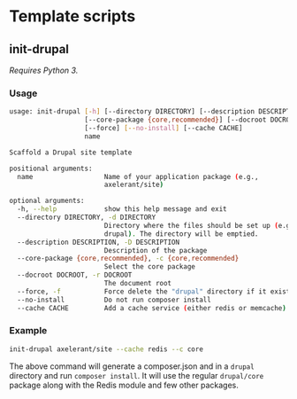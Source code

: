 # Template scripts

## init-drupal

*Requires Python 3.*

### Usage

```bash
usage: init-drupal [-h] [--directory DIRECTORY] [--description DESCRIPTION]
                   [--core-package {core,recommended}] [--docroot DOCROOT]
                   [--force] [--no-install] [--cache CACHE]
                   name

Scaffold a Drupal site template

positional arguments:
  name                  Name of your application package (e.g.,
                        axelerant/site)

optional arguments:
  -h, --help            show this help message and exit
  --directory DIRECTORY, -d DIRECTORY
                        Directory where the files should be set up (e.g.,
                        drupal). The directory will be emptied.
  --description DESCRIPTION, -D DESCRIPTION
                        Description of the package
  --core-package {core,recommended}, -c {core,recommended}
                        Select the core package
  --docroot DOCROOT, -r DOCROOT
                        The document root
  --force, -f           Force delete the "drupal" directory if it exists
  --no-install          Do not run composer install
  --cache CACHE         Add a cache service (either redis or memcache)
  ```

### Example

```bash
init-drupal axelerant/site --cache redis --c core
```

The above command will generate a composer.json and in a `drupal` directory and run `composer install`. It will use the regular `drupal/core` package along with the Redis module and few other packages.
